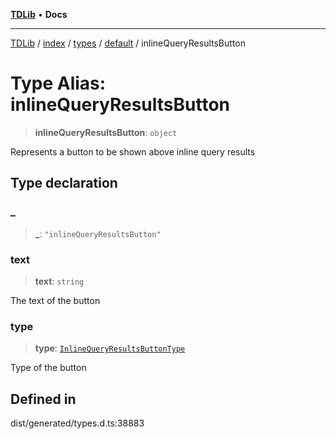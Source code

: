 [**TDLib**](../../../../../../README.md) • **Docs**

***

[TDLib](../../../../../../modules.md) / [index](../../../../../README.md) / [types](../../../README.md) / [default](../README.md) / inlineQueryResultsButton

# Type Alias: inlineQueryResultsButton

> **inlineQueryResultsButton**: `object`

Represents a button to be shown above inline query results

## Type declaration

### \_

> **\_**: `"inlineQueryResultsButton"`

### text

> **text**: `string`

The text of the button

### type

> **type**: [`InlineQueryResultsButtonType`](InlineQueryResultsButtonType.md)

Type of the button

## Defined in

dist/generated/types.d.ts:38883
